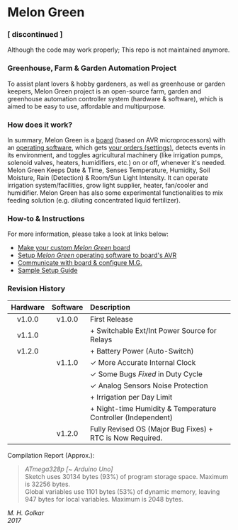 # Melon Green

### [ discontinued ]
Although the code may work properly;
This repo is not maintained anymore.

### Greenhouse, Farm & Garden Automation Project
To assist plant lovers & hobby gardeners, as well as greenhouse or garden keepers, Melon Green project is an open-source farm, garden and greenhouse automation controller system (hardware & software), which is aimed to be easy to use, affordable and multipurpose.   


### How does it work?
In summary, Melon Green is a [board](Documentation/1_Melon_Green_Board_[DIY].md) (based on AVR microprocessors) with an [operating software](Documentation/2_Upload_Melon_Green_to_AVR.md), which gets [your orders (settings)](Documentation/3_Serial_Command_Line_Interface.md), detects events in its environment, and toggles agricultural machinery (like irrigation pumps, solenoid valves, heaters, humidifiers, etc.) on or off, whenever it's needed.  
Melon Green Keeps Date & Time, Senses Temperature, Humidity, Soil Moisture, Rain (Detection) & Room/Sun Light Intensity. It can operate irrigation system/facilities, grow light supplier, heater, fan/cooler and humidifier. Melon Green has also some experimental functionalities to mix feeding solution (e.g. diluting concentrated liquid fertilizer).  

### How-to & Instructions
For more information, please take a look at links below:
*   [Make your custom *Melon Green* board](Documentation/1_Melon_Green_Board_[DIY].md)
*   [Setup *Melon Green* operating software to board's AVR](Documentation/2_Upload_Melon_Green_to_AVR.md)
*   [Communicate with board & configure M.G.](Documentation/3_Serial_Command_Line_Interface.md)
*   [Sample Setup Guide](Documentation/4_Sample_Setup_Guide.md)

### Revision History
|Hardware|Software|Description|
|:------:|:------:|:----------|
|v1.0.0|v1.0.0|First Release|
|v1.1.0||+ Switchable Ext/Int Power Source for Relays|
|v1.2.0||+ Battery Power (Auto-Switch)|
||v1.1.0|✓ More Accurate Internal Clock|
|||✓ Some Bugs *Fixed* in Duty Cycle |
|||✓ Analog Sensors Noise Protection|
|||+ Irrigation per Day Limit
|||+ Night-time Humidity & Temperature Controller (Independent)|   
||v1.2.0|Fully Revised OS (Major Bug Fixes) + RTC is Now Required.|

Compilation Report (Approx.):  
> *ATmega328p \[~ Arduino Uno]*  
> Sketch uses 30134 bytes (93%) of program storage space. Maximum is 32256 bytes.  
> Global variables use 1101 bytes (53%) of dynamic memory, leaving 947 bytes for local variables. Maximum is 2048 bytes.

<!-- ( ![](Documentation/0_Readme_MG_Image.jpg) ) -->

*M. H. Golkar*  
*2017*
